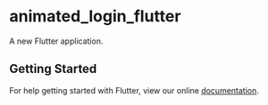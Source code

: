 # animated_login_flutter

A new Flutter application.

## Getting Started

For help getting started with Flutter, view our online
[documentation](https://flutter.io/).
